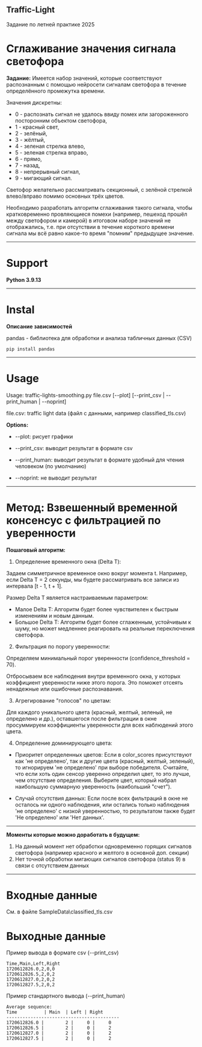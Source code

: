 ## Traffic-Light
Задание по летней практике 2025

# Сглаживание значения сигнала светофора

**Задание:** Имеется набор значений, которые соответствуют распознанным с помощью
нейросети сигналам светофора в течение определённого промежутка времени. 

Значения дискретны: 
* 0 - распознать сигнал не удалось ввиду помех или загороженного посторонним
объектом светофора, 
* 1 - красный свет, 
* 2 - зелёный,
* 3 - жёлтый, 
* 4 - зеленая стрелка влево, 
* 5 - зеленая стрелка вправо,
* 6 - прямо, 
* 7 - назад, 
* 8 - непрерывный сигнал,
* 9 - мигающий сигнал. 



Светофор желательно рассматривать секционный,
с зелёной стрелкой влево/вправо помимо основных трёх цветов. 

Необходимо разработать алгоритм сглаживания такого сигнала, чтобы кратковременно
провляющиеся помехи (например, пешеход прошёл между светофором и
камерой) в итоговом наборе значений не отображались, т.е. при отсутствии
в течение короткого времени сигнала мы всё равно какое-то время "помним"
предыдущее значение.

--- 
# Support

**Python 3.9.13**

---
# Instal
**Описание зависимостей**

pandas - библиотека для обработки и анализа табличных данных (CSV)

```bush
pip install pandas
```
---

# Usage

Usage: traffic-lights-smoothing.py file.csv [--plot] [--print_csv | --print_human | --noprint]

file.csv: traffic light data (файл с данными, например classified_tls.csv)

**Options:**

* --plot: рисует графики

* --print_csv: выводит результат в формате csv

* --print_human: выводит результат в формате удобный для чтения человеком (по умолчанию)

* --noprint: не выводит результат

---

# Метод: Взвешенный временной консенсус с фильтрацией по уверенности
**Пошаговый алгоритм:**

1. Определение временного окна (Delta T):

Задаем симметричное временное окно вокруг момента t. Например, если Delta T = 2 секунды, мы будете рассматривать все записи из интервала [t - 1, t + 1].

Размер Delta T является настраиваемым параметром:

* Малое Delta T: Алгоритм будет более чувствителен к быстрым изменениям и новым данным.
* Большое Delta T: Алгоритм будет более сглаженным, устойчивым к шуму, но может медленнее реагировать на реальные переключения светофора.

2. Фильтрация по порогу уверенности:

Определяем минимальный порог уверенности (confidence_threshold = 70).

Отбросываем все наблюдения внутри временного окна, у которых коэффициент уверенности ниже этого порога. Это поможет отсеять ненадежные или ошибочные распознавания.

3. Агрегирование "голосов" по цветам:

Для каждого уникального цвета (красный, желтый, зеленый, не определено и др.), оставшегося после фильтрации в окне просуммируем коэффициенты уверенности для всех наблюдений этого цвета. 

4. Определение доминирующего цвета:

* Приоритет определенных цветов: Если в color_scores присутствуют как 'не определено', так и другие цвета (красный, желтый, зеленый), то игнорируем 'не определено' при выборе победителя. Считайте, что если хоть один сенсор уверенно определил цвет, то это лучше, чем отсутствие определения.
Выберите цвет, который набрал наибольшую суммарную уверенность (наибольший "счет").

* Случай отсутствия данных: Если после всех фильтраций в окне не осталось ни одного наблюдения, или остались только наблюдения 'не определено' с низкой уверенностью, то результатом также будет 'Не определено' или 'Нет данных'.

---

**Моменты которые можно доработать в будущем:**
1. На данный момент нет обработки одновременно горящих сигналов светофора (например красного и желтого в основной доп. секции) 
2. Нет точной обработки мигающих сигналов светофора (status 9) в связи с отсутствием данных 

---




# Входные данные
 См. в файле SampleData\classified_tls.csv

# Выходные данные
Пример вывода в формате csv (--print_csv)
```bush
Time,Main,Left,Right
1720612826.0,2,0,0
1720612826.5,2,0,2
1720612827.0,2,0,2
1720612827.5,2,0,2
```

Пример стандартного вывода (--print_human)
```bush
Average sequence:
Time          | Main  | Left | Right
------------------------------------------
1720612826.0 |        2 |     0 |     0
1720612826.5 |        2 |     0 |     2
1720612827.0 |        2 |     0 |     2
1720612827.5 |        2 |     0 |     2
```
